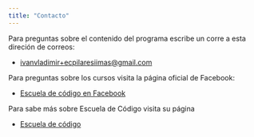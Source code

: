 ```yaml
---
title: "Contacto"
---
```


Para preguntas sobre el contenido del programa escribe un corre a esta direción
de correos:

* [ivanvladimir+ecpilaresiimas@gmail.com](mailto:ivanvladimir+ecpilaresiimas@gmail.com)

Para preguntas sobre los cursos visita la página oficial de Facebook:

* [Escuela de
    código en Facebook](https://www.facebook.com/PILARES-Escuela-de-C%C3%B3digo-100494498506911)

Para sabe más sobre Escuela de Código visita su página 

* [Escuela de código](https://pilares.cdmx.gob.mx/ciberescuela#EscCodigo)
